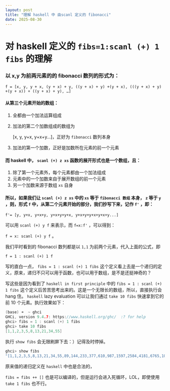 ```yaml
---
layout: post
title: "理解 haskell 中 由scanl 定义的 fibonacci"
date: 2025-08-30
---
```


# 对 haskell 定义的 `fibs=1:scanl (+) 1 fibs` 的理解
### 以 x,y 为前两元素的的 fibonacci 数列的形式为：

`f = [x, y, y + x, (y + x) + y, ((y + x) + y) +(y + x), (((y + x) + y) +(y + x)) + ((y + x) + y), …]`

#### 从第三个元素开始的数组：

1. 全都由一个加法运算组成
2. 加法的第二个加数组成的数组为
    
    [x, y, y+x, y+x+y…]，正好为 `fibonacci` 数列本身
    
3. 加法的第一个加数，正好是加数所在元素的前一个元素

#### 而 haskell 中， `scanl (+) z xs` 函数的展开形式也是一个数组，且：

1. 除了第一个元素外，每个元素都由一个加法组成
2. 元素中的一个加数来自于展开数组的前一个元素
3. 另一个加数来源于数组  `xs` 自身

#### 所以，如果我们让 `scanl (+) z xs` 中的 `xs` 等于 `fibonacci 数组` 本身， `z` 等于 `y` ，则，形式 `f` 中，从第二个元素开始的部分，我们抄写下来，记作 `f'` ，即：

`f'= [y, y+x, y+x+y, y+x+y+y+x, y+x+y+y+x+y+x+y...]` 

可以用 `scanl (+) y f` 来表示，而 `f=x:f'` ，可以得到：

`f = x: scanl (+) y f` 。

我们平时看到的 fibonacci 数列都是以 `1,1` 为前两个元素，代入上面的公式，即

`f = 1 : scanl (+) 1 f` 

写的直白一点， `fibs = 1 : scanl (+) 1 fibs` 这个定义看上去是一个递归的定义，原来，递归不只可以用于函数，也可以用于数组，是不是还挺神奇的？

写这些是因为看到了 `haskell in first principle` 中的 `fibs = 1 : scanl (+) 1 fibs` 这个定义后苦苦思考出来的。这是一个无限长的数组，所以，直接执行会 hang 住。 `haskell` lazy evaluation 可以让我们通过 `take 10 fibs` 快速拿到它的前 10 个元素。执行效果如下：

```cpp
(base) ➜  ~ ghci
GHCi, version 9.4.7: https://www.haskell.org/ghc/  :? for help
ghci> fibs = 1 : scanl (+) 1 fibs
ghci> take 10 fibs
[1,1,2,3,5,8,13,21,34,55]
```

执行 `show fibs` 会无限刷屏下去：）记得及时停掉。

```cpp
ghci> show fibs
"[1,1,2,3,5,8,13,21,34,55,89,144,233,377,610,987,1597,2584,4181,6765,10946,17711,28657,46368,75025,121393,196418,317811,514229,832040,1346269,2178309,3524578,5702887,9227465,14930352,24157817,39088169,63245986,102334155,165580141,267914296,433494437,701408733,1134903170,1836311903,2971215073,4807526976,7778742049,12586269025,20365011074,32951280099,53316291173,86267571272,139583862445,225851433717,365435296162,591286729879,956722026041,1548008755920,2504730781961,4052739537881,6557470319842,10610209857723,17167680177565,27777890035288,44945570212853,72723460248141,117669030460994,190392490709135,308061521170129,498454011879264,806515533049393,1304969544928657,2111485077978050,3416454622906707,5527939700884757,8944394323791464,14472334024676221,23416728348467685,37889062373143906,61305790721611591,99194853094755497,160500643816367088,259695496911122585,420196140727489673,679891637638612258,1100087778366101931,1779979416004714189,2880067194370816120,4660046610375530309,7540113804746346429,12200160415121876738,19740274219868223167,31940434634990099905,51680708854858323072,83621143489848422977,135301852344706746049,218922995834555169026,354224848179261915075,573147844013817084101,927372692193078999176,1500520536206896083277,2427893228399975082453,3928413764606871165730,6356306993006846248183,10284720757613717413913,16641027750620563662096,26925748508234281076009,43566776258854844738105,70492524767089125814114,114059301025943970552219,184551825793033096366333,298611126818977066918552,483162952612010163284885,781774079430987230203437,1264937032042997393488322,2046711111473984623691759,3311648143516982017180081,5358359254990966640871840,8670007398507948658051921,14028366653498915298923761,22698374052006863956975682,36726740705505779255899443,59425114757512643212875125,96151855463018422468774568,155576970220531065681649693,251728825683549488150424261,407305795904080553832073954,659034621587630041982498215,1066340417491710595814572169,1725375039079340637797070384,2791715456571051233611642553,
```

原来值的递归定义在 `haskell` 中也是合法的，

`fibs = fibs ++ []` 也是可以编译的，但是运行会进入死循环，LOL，即使使用 `take 1 fibs` 也不行。
